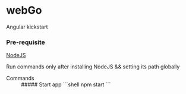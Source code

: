 # webGo
Angular kickstart
### Pre-requisite
<p><a href="https://nodejs.org/en/download/">NodeJS</a> </p>
Run commands only after installing NodeJS && setting its path globally
<dl>
  <dt>Commands</dt>
  <dd>
##### Start app 
  ```shell
  npm start
  ```
  </dd>
<dl>
